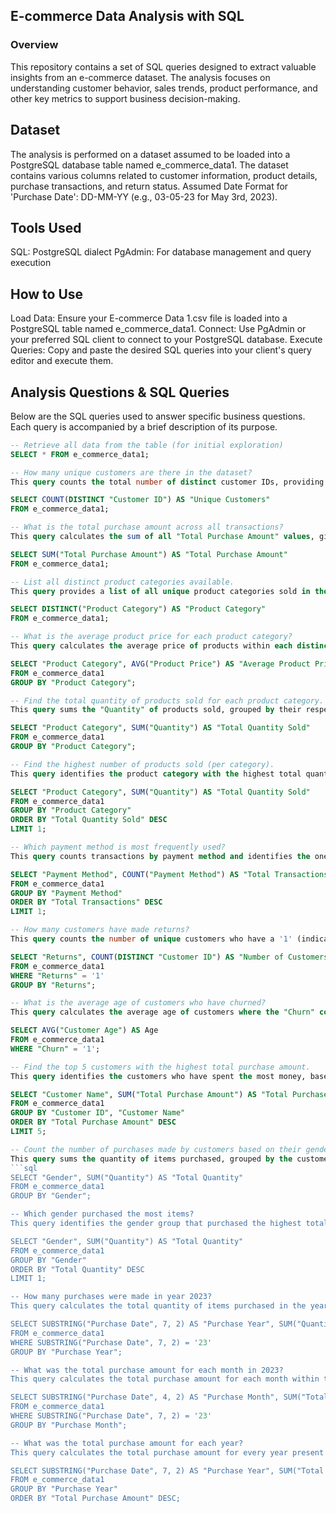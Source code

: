 ## E-commerce Data Analysis with SQL
### Overview
This repository contains a set of SQL queries designed to extract valuable insights from an e-commerce dataset. The analysis focuses on understanding customer behavior, sales trends, product performance, and other key metrics to support business decision-making.

## Dataset
The analysis is performed on a dataset assumed to be loaded into a PostgreSQL database table named e_commerce_data1. The dataset contains various columns related to customer information, product details, purchase transactions, and return status.
Assumed Date Format for 'Purchase Date': DD-MM-YY (e.g., 03-05-23 for May 3rd, 2023).

## Tools Used
SQL: PostgreSQL dialect
PgAdmin: For database management and query execution

## How to Use
Load Data: Ensure your E-commerce Data 1.csv file is loaded into a PostgreSQL table named e_commerce_data1.
Connect: Use PgAdmin or your preferred SQL client to connect to your PostgreSQL database.
Execute Queries: Copy and paste the desired SQL queries into your client's query editor and execute them.

## Analysis Questions & SQL Queries
Below are the SQL queries used to answer specific business questions. Each query is accompanied by a brief description of its purpose.

```sql
-- Retrieve all data from the table (for initial exploration)
SELECT * FROM e_commerce_data1;

-- How many unique customers are there in the dataset?
This query counts the total number of distinct customer IDs, providing an understanding of the customer base size.

SELECT COUNT(DISTINCT "Customer ID") AS "Unique Customers"
FROM e_commerce_data1;

-- What is the total purchase amount across all transactions?
This query calculates the sum of all "Total Purchase Amount" values, giving the overall revenue generated.

SELECT SUM("Total Purchase Amount") AS "Total Purchase Amount"
FROM e_commerce_data1;

-- List all distinct product categories available.
This query provides a list of all unique product categories sold in the e-commerce store.

SELECT DISTINCT("Product Category") AS "Product Category"
FROM e_commerce_data1;

-- What is the average product price for each product category?
This query calculates the average price of products within each distinct product category.

SELECT "Product Category", AVG("Product Price") AS "Average Product Price"
FROM e_commerce_data1
GROUP BY "Product Category";

-- Find the total quantity of products sold for each product category.
This query sums the "Quantity" of products sold, grouped by their respective categories.

SELECT "Product Category", SUM("Quantity") AS "Total Quantity Sold"
FROM e_commerce_data1
GROUP BY "Product Category";

-- Find the highest number of products sold (per category).
This query identifies the product category with the highest total quantity of products sold.

SELECT "Product Category", SUM("Quantity") AS "Total Quantity Sold"
FROM e_commerce_data1
GROUP BY "Product Category"
ORDER BY "Total Quantity Sold" DESC
LIMIT 1;

-- Which payment method is most frequently used?
This query counts transactions by payment method and identifies the one with the highest count.

SELECT "Payment Method", COUNT("Payment Method") AS "Total Transactions"
FROM e_commerce_data1
GROUP BY "Payment Method"
ORDER BY "Total Transactions" DESC
LIMIT 1;

-- How many customers have made returns?
This query counts the number of unique customers who have a '1' (indicating a return) in the "Returns" column. Note: "Returns" column is treated as TEXT.

SELECT "Returns", COUNT(DISTINCT "Customer ID") AS "Number of Customers"
FROM e_commerce_data1
WHERE "Returns" = '1'
GROUP BY "Returns";

-- What is the average age of customers who have churned?
This query calculates the average age of customers where the "Churn" column is marked as '1' (indicating churn). Note: "Churn" column is treated as TEXT.

SELECT AVG("Customer Age") AS Age
FROM e_commerce_data1
WHERE "Churn" = '1';

-- Find the top 5 customers with the highest total purchase amount.
This query identifies the customers who have spent the most money, based on their total purchase amount.

SELECT "Customer Name", SUM("Total Purchase Amount") AS "Total Purchase Amount"
FROM e_commerce_data1
GROUP BY "Customer ID", "Customer Name"
ORDER BY "Total Purchase Amount" DESC
LIMIT 5;

-- Count the number of purchases made by customers based on their gender.
This query sums the quantity of items purchased, grouped by the customer's gender.
```sql
SELECT "Gender", SUM("Quantity") AS "Total Quantity"
FROM e_commerce_data1
GROUP BY "Gender";

-- Which gender purchased the most items?
This query identifies the gender group that purchased the highest total quantity of items.

SELECT "Gender", SUM("Quantity") AS "Total Quantity"
FROM e_commerce_data1
GROUP BY "Gender"
ORDER BY "Total Quantity" DESC
LIMIT 1;

-- How many purchases were made in year 2023?
This query calculates the total quantity of items purchased in the year '23' (2023), extracting the year from the 'Purchase Date' text column.

SELECT SUBSTRING("Purchase Date", 7, 2) AS "Purchase Year", SUM("Quantity") AS "Number of Purchases"
FROM e_commerce_data1
WHERE SUBSTRING("Purchase Date", 7, 2) = '23'
GROUP BY "Purchase Year";

-- What was the total purchase amount for each month in 2023?
This query calculates the total purchase amount for each month within the year '23' (2023), extracting month and year from the 'Purchase Date' text column.

SELECT SUBSTRING("Purchase Date", 4, 2) AS "Purchase Month", SUM("Total Purchase Amount") AS "Total Purchase Amount"
FROM e_commerce_data1
WHERE SUBSTRING("Purchase Date", 7, 2) = '23'
GROUP BY "Purchase Month";

-- What was the total purchase amount for each year?
This query calculates the total purchase amount for every year present in the dataset, extracting the year from the 'Purchase Date' text column.

SELECT SUBSTRING("Purchase Date", 7, 2) AS "Purchase Year", SUM("Total Purchase Amount") AS "Total Purchase Amount"
FROM e_commerce_data1
GROUP BY "Purchase Year"
ORDER BY "Total Purchase Amount" DESC;
